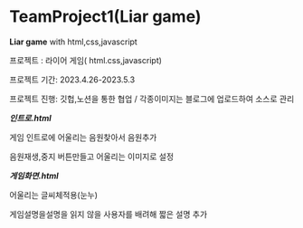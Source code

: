 # TeamProject1(Liar game)

**Liar game** with html,css,javascript

프로젝트 : 라이어 게임( html.css,javascript)

프로젝트 기간: 2023.4.26-2023.5.3

프로젝트 진행: 깃헙,노션을 통한 협업 / 각종이미지는 블로그에 업로드하여 소스로 관리 


***인트로.html***

게임 인트로에 어울리는 음원찾아서 음원추가 

음원재생,중지 버튼만들고 어울리는 이미지로 설정 

***게임화면.html***

어울리는 글씨체적용(눈누)

게임설명을설명을 읽지 않을 사용자를 배려해 짧은 설명 추가 




